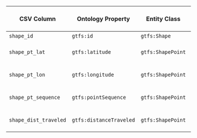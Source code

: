 | CSV Column           | Ontology Property       | Entity Class      | Related Entity Class | Subject Generation                   | Join Condition                                 | Datatype                  | 
|----------------------|-------------------------|-------------------|----------------------|---------------------------------------|-----------------------------------------------|---------------------------|
| `shape_id`           | `gtfs:id`               | `gtfs:Shape`      | —                    | `http://example.org/shapes/{shape_id}`     | —                                             | `xsd:string`              | 
| `shape_pt_lat`       | `gtfs:latitude`         | `gtfs:ShapePoint` | —                    | `http://example.org/shape_points/{shape_id}{shape_pt_sequence}`     | Linked via `gtfs:shapePoint` to parent Shape  | `geo:lat` (xsd:float)     | 
| `shape_pt_lon`       | `gtfs:longitude`        | `gtfs:ShapePoint` | —                    | `http://example.org/shape_points/{shape_id}{shape_pt_sequence}`     | Linked via `gtfs:shapePoint` to parent Shape  | `geo:long` (xsd:float)    |
| `shape_pt_sequence`  | `gtfs:pointSequence`    | `gtfs:ShapePoint` | —                    | `http://example.org/shape_points/{shape_id}{shape_pt_sequence}`     | Linked via `gtfs:shapePoint` to parent Shape  | `xsd:nonNegativeInteger`  |
| `shape_dist_traveled`| `gtfs:distanceTraveled` | `gtfs:ShapePoint` | —                    | `http://example.org/shape_points/{shape_id}{shape_pt_sequence}`     | Linked via `gtfs:shapePoint` to parent Shape  | `gtfs:nonNegativeFloat`   |
